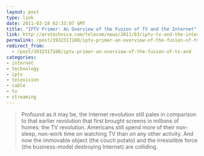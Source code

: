 ```yaml
---
layout: post
type: link
date: 2011-03-18 02:33:07 GMT
title: "IPTV Primer: An Overview of the Fusion of TV and the Internet"
link: http://arstechnica.com/telecom/news/2011/03/iptv-tv-and-the-internet-a-match-made-in-heaven.ars
permalink: /post/3932317108/iptv-primer-an-overview-of-the-fusion-of-tv-and
redirect_from: 
  - /post/3932317108/iptv-primer-an-overview-of-the-fusion-of-tv-and
categories:
- internet
- technology
- iptv
- television
- cable
- tv
- streaming
---
```

<blockquote>Profound as it may be, the Internet revolution still pales in comparison to that earlier revolution that first brought screens in millions of homes: the TV revolution. Americans still spend more of their non-sleep, non-work time on watching TV than on any other activity. And now the immovable object (the couch potato) and the irresistible force (the business-model destroying Internet) are colliding.</blockquote>